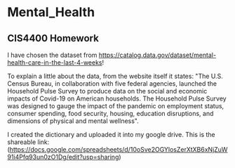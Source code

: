 # Mental_Health
## CIS4400 Homework

I have chosen the dataset from https://catalog.data.gov/dataset/mental-health-care-in-the-last-4-weeks! 

To explain a little about the data, from the website itself it states: "The U.S. Census Bureau, in collaboration with five federal agencies, launched the Household Pulse Survey to produce data on the social and economic impacts of Covid-19 on American households. The Household Pulse Survey was designed to gauge the impact of the pandemic on employment status, consumer spending, food security, housing, education disruptions, and dimensions of physical and mental wellness".

I created the dictionary and uploaded it into my google drive. This is the shareable link: 
(https://docs.google.com/spreadsheets/d/10oSve2OGYlosZerXtXB6xNjZuW91i4Pfq93un0zO1Dg/edit?usp=sharing)
